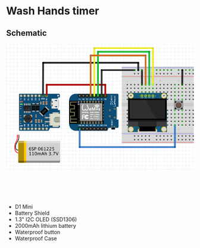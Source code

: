 # Wash Hands timer
## Schematic<BR>
![GITHUB](https://github.com/James-workshop/Wash-Hands-timer/blob/master/Schematic.png)<BR><BR>

## <BR>
* D1 Mini <BR>
* Battery Shield<BR>
* 1.3" I2C OLED (SSD1306)<BR>
* 2000mAh lithium battery<BR>
* Waterproof button <BR>
* Waterproof Case<BR>

